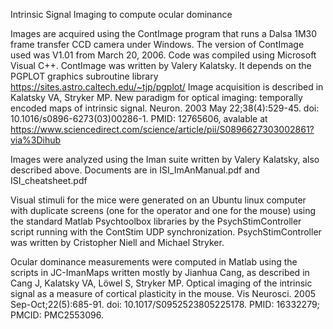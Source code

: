 ﻿Intrinsic Signal Imaging to compute ocular dominance


Images are acquired using the ContImage program that runs a Dalsa 1M30 frame transfer CCD camera under Windows.  The version of ContImage used was V1.01 from March 20, 2006.  Code was compiled using Microsoft Visual C++.  ContImage was written by Valery Kalatsky.  It depends on the PGPLOT graphics subroutine library https://sites.astro.caltech.edu/~tjp/pgplot/  Image acquisition is described in 
Kalatsky VA, Stryker MP. New paradigm for optical imaging: temporally encoded maps of intrinsic signal. Neuron. 2003 May 22;38(4):529-45. doi: 10.1016/s0896-6273(03)00286-1. PMID: 12765606,
avalable at https://www.sciencedirect.com/science/article/pii/S0896627303002861?via%3Dihub


Images were analyzed using the Iman suite written by Valery Kalatsky, also described above.  Documents are in ISI_ImAnManual.pdf and ISI_cheatsheet.pdf


Visual stimuli for the mice were generated on an Ubuntu linux computer with duplicate screens (one for the operator and one for the mouse)  using the standard Matlab Psychtoolbox libraries by the PsychStimController script running with  the ContStim UDP synchronization.  PsychStimController was written by Cristopher Niell and Michael Stryker.


Ocular dominance measurements were computed in Matlab using the scripts in JC-ImanMaps written mostly by Jianhua Cang, as described in
Cang J, Kalatsky VA, Löwel S, Stryker MP. Optical imaging of the intrinsic signal as a measure of cortical plasticity in the mouse. Vis Neurosci. 2005 Sep-Oct;22(5):685-91. doi: 10.1017/S0952523805225178. PMID: 16332279; PMCID: PMC2553096.